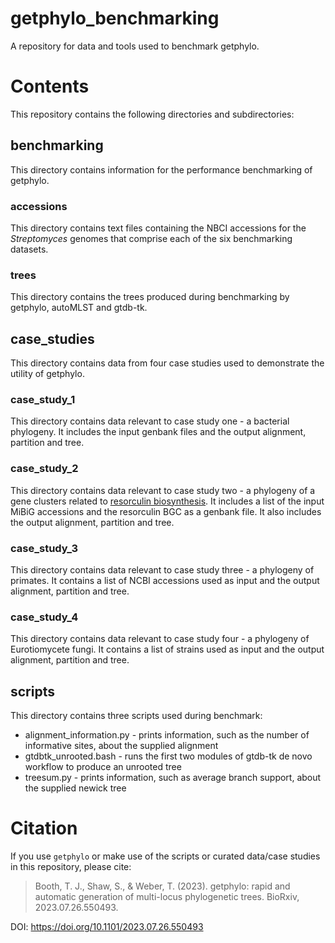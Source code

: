 # getphylo_benchmarking
A repository for data and tools used to benchmark getphylo.

# Contents
This repository contains the following directories and subdirectories:

## benchmarking
This directory contains information for the performance benchmarking of getphylo.
### accessions
This directory contains text files containing the NBCI accessions for the *Streptomyces* genomes that comprise each of the six benchmarking datasets.
### trees
This directory contains the trees produced during benchmarking by getphylo, autoMLST and gtdb-tk.

## case_studies
This directory contains data from four case studies used to demonstrate the utility of getphylo.
### case_study_1
This directory contains data relevant to case study one - a bacterial phylogeny. It includes the input genbank files and the output alignment, partition and tree.
### case_study_2
This directory contains data relevant to case study two - a phylogeny of a gene clusters related to [resorculin biosynthesis](https://pubmed.ncbi.nlm.nih.gov/36876905/). It includes a list of the input MiBiG accessions and the resorculin BGC as a genbank file. It also includes the output alignment, partition and tree.
### case_study_3
This directory contains data relevant to case study three - a phylogeny of primates. It contains a list of NCBI accessions used as input and the output alignment, partition and tree.
### case_study_4
This directory contains data relevant to case study four - a phylogeny of Eurotiomycete fungi. It contains a list of strains used as input and the output alignment, partition and tree.

## scripts
This directory contains three scripts used during benchmark:
- alignment_information.py - prints information, such as the number of informative sites, about the supplied alignment
- gtdbtk_unrooted.bash - runs the first two modules of gtdb-tk de novo workflow to produce an unrooted tree
- treesum.py - prints information, such as average branch support, about the supplied newick tree

# Citation
If you use `getphylo` or make use of the scripts or curated data/case studies in this repository, please cite:

> Booth, T. J., Shaw, S., & Weber, T. (2023). getphylo: rapid and automatic generation of multi-locus phylogenetic trees. BioRxiv, 2023.07.26.550493. 

DOI: https://doi.org/10.1101/2023.07.26.550493

